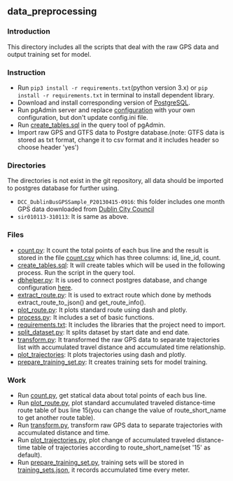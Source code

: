 ## data_preprocessing

### Introduction
This directory includes all the scripts that deal with the raw GPS data and output training set for model.

### Instruction
- Run ``pip3 install -r requirements.txt``(python version 3.x) or ``pip install -r requirements.txt`` in terminal to install dependent library.
- Download and install corresponding version of [PostgreSQL](https://www.postgresql.org/download/).
- Run pgAdmin server and replace [configuration](config.ini) with your own configuration, but don't update config.ini file.
- Run [create_tables.sql](create_tables.sql) in the query tool of pgAdmin.
- Import raw GPS and GTFS data to Postgre database.(note: GTFS data is stored as txt format, change it to csv format and it includes header so choose header 'yes')

### Directories
The directories is not exist in the git repository, all data should be imported to postgres database for further using. 
- ``DCC_DublinBusGPSSample_P20130415-0916``: this folder includes one month GPS data downloaded from [Dublin City Council](https://data.smartdublin.ie/dataset/dublin-bus-gps-sample-data-from-dublin-city-council-insight-project)
- ``sir010113-310113``: It is same as above.

### Files
- [count.py](count.py): It count the total points of each bus line and the result is stored in the file [count.csv](count.csv) which has three columns: id, line_id, count.
- [create_tables.sql](create_tables.sql): It will create tables which will be used in the following process. Run the script in the query tool.
- [dbhelper.py](dbhelper.py): It is used to connect postgres database, and change configuration [here](config.ini).
- [extract_route.py](extract_route.py): It is used to extract route which done by methods extract_route_to_json() and get_route_info().
- [plot_route.py](plot_route.py): It plots standard route using dash and plotly.
- [process.py](process.py): It includes a set of basic functions.
- [requirements.txt](requirements.txt): It includes the libraries that the project need to import.
- [split_dataset.py](split_dataset.py): It splits dataset by start date and end date.
- [transform.py](transform.py): It transformed the raw GPS data to separate trajectories list with accumulated travel distance and accumulated time relationship.
- [plot_trajectories](plot_trajectories.py): It plots trajectories using dash and plotly.
- [prepare_training_set.py](prepare_training_set.py): It creates training sets for model training.

### Work
- Run [count.py](count.py), get statical data about total points of each bus line.
- Run [plot_route.py](plot_route.py), plot standard accumulated traveled distance-time route table of bus line 15(you can change the value of route_short_name to get another route table).
- Run [transform.py](transform.py), transform raw GPS data to separate trajectories with accumulated distance and time.
- Run [plot_trajectories.py](plot_trajectories.py), plot change of accumulated traveled distance-time table of trajectories according to route_short_name(set '15' as default).
- Run [prepare_training_set.py](prepare_training_set.py), training sets will be stored in [training_sets.json](../model_training/training_sets.json), it records accumulated time every meter.
